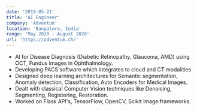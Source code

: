 ```yaml
---
date: '2019-05-21'
title: 'AI Engineer'
company: 'Adventum'
location: 'Bangalore, India'
range: 'May 2020 - August 2020'
url: 'https://adventum.ch/'
---
```


- AI for Disease Diagnosis (Diabetic Retinopathy, Glaucoma, AMD) using OCT, Fundus images in
Ophthalmology.     
- Developing PACS software which integrates to cloud and CT modalities
- Designed deep learning architectures for Semantic segmentation, Anomaly detection, Classification,
Auto Encoders for Medical Images.
- Dealt with classical Computer Vision techniques like Denoising, Segmenting, Registering, Restoration.
- Worked on Flask API's, TensorFlow, OpenCV, Scikit image frameworks.